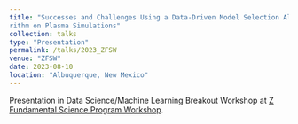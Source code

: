 ```yaml
---
title: "Successes and Challenges Using a Data-Driven Model Selection Algo-
rithm on Plasma Simulations"
collection: talks
type: "Presentation"
permalink: /talks/2023_ZFSW
venue: "ZFSW"
date: 2023-08-10
location: "Albuquerque, New Mexico"
---
```


Presentation in Data Science/Machine Learning Breakout Workshop at [Z Fundamental Science Program Workshop](https://www.sandia.gov/pulsed-power/workshop-2023/).
